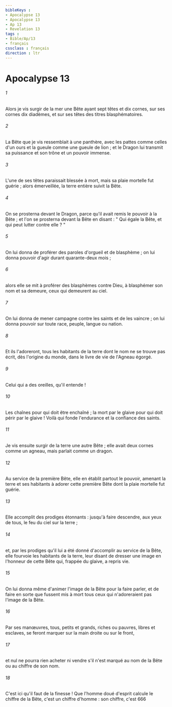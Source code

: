 ```yaml
---
bibleKeys : 
- Apocalypse 13
- Apocalypse 13
- Ap 13
- Revelation 13
tags : 
- Bible/Ap/13
- français
cssclass : français
direction : ltr
---
```


# Apocalypse 13

###### 1
Alors je vis surgir de la mer une Bête ayant sept têtes et dix cornes, sur ses cornes dix diadèmes, et sur ses têtes des titres blasphématoires. 
###### 2
La Bête que je vis ressemblait à une panthère, avec les pattes comme celles d'un ours et la gueule comme une gueule de lion ; et le Dragon lui transmit sa puissance et son trône et un pouvoir immense. 
###### 3
L'une de ses têtes paraissait blessée à mort, mais sa plaie mortelle fut guérie ; alors émerveillée, la terre entière suivit la Bête. 
###### 4
On se prosterna devant le Dragon, parce qu'il avait remis le pouvoir à la Bête ; et l'on se prosterna devant la Bête en disant : " Qui égale la Bête, et qui peut lutter contre elle ? " 
###### 5
On lui donna de proférer des paroles d'orgueil et de blasphème ; on lui donna pouvoir d'agir durant quarante-deux mois ; 
###### 6
alors elle se mit à proférer des blasphèmes contre Dieu, à blasphémer son nom et sa demeure, ceux qui demeurent au ciel. 
###### 7
On lui donna de mener campagne contre les saints et de les vaincre ; on lui donna pouvoir sur toute race, peuple, langue ou nation. 
###### 8
Et ils l'adoreront, tous les habitants de la terre dont le nom ne se trouve pas écrit, dès l'origine du monde, dans le livre de vie de l'Agneau égorgé. 
###### 9
Celui qui a des oreilles, qu'il entende ! 
###### 10
Les chaînes pour qui doit être enchaîné ; la mort par le glaive pour qui doit périr par le glaive ! Voilà qui fonde l'endurance et la confiance des saints. 
###### 11
Je vis ensuite surgir de la terre une autre Bête ; elle avait deux cornes comme un agneau, mais parlait comme un dragon. 
###### 12
Au service de la première Bête, elle en établit partout le pouvoir, amenant la terre et ses habitants à adorer cette première Bête dont la plaie mortelle fut guérie. 
###### 13
Elle accomplit des prodiges étonnants : jusqu'à faire descendre, aux yeux de tous, le feu du ciel sur la terre ; 
###### 14
et, par les prodiges qu'il lui a été donné d'accomplir au service de la Bête, elle fourvoie les habitants de la terre, leur disant de dresser une image en l'honneur de cette Bête qui, frappée du glaive, a repris vie. 
###### 15
On lui donna même d'animer l'image de la Bête pour la faire parler, et de faire en sorte que fussent mis à mort tous ceux qui n'adoreraient pas l'image de la Bête. 
###### 16
Par ses manœuvres, tous, petits et grands, riches ou pauvres, libres et esclaves, se feront marquer sur la main droite ou sur le front, 
###### 17
et nul ne pourra rien acheter ni vendre s'il n'est marqué au nom de la Bête ou au chiffre de son nom. 
###### 18
C'est ici qu'il faut de la finesse ! Que l'homme doué d'esprit calcule le chiffre de la Bête, c'est un chiffre d'homme : son chiffre, c'est 666
